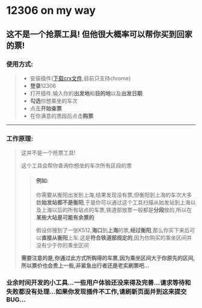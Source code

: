 # 12306 on my way
## 这不是一个抢票工具! 但他很大概率可以帮你买到回家的票!
### 使用方式:
> * 安装插件([下载crx文件](https://raw.githubusercontent.com/Xiaoyang-Huang/12306-on-my-way/master/www/12306-on-my-way.crx),目前只支持chrome) 
> * **登录**12306
> * 打开插件,输入你的**出发地**和**目的地**以及**出发日期**
> * **勾选**你想乘坐的车次
> * 点击**开始查票**
> * 在你满意的票段后点击**购票**

***

### 工作原理:
> 这并不是一个抢票工具!
> 
> 这个工具会帮你查询你想坐的车次所有区段的票
>> #### 例如:
>> 你需要从衡阳出发到上海,结果发现没有票,但衡阳到上海的车次大多数**始发站都不是衡阳**,于是你可以通过这个工具扫描从始发站到上海以及上海以后的所有站点的车票,铁道部放票一般都是**分段**放的,所以在**某些大站是可能有余票的**
>>
>> 假设你搜到了一张K512,**海口**到**上海**的票,**经过衡阳**,那么你买下来后可以**直接从衡阳**上车.这是**符合铁道部规定的**,因为你购买的乘坐区间并没有少于你的乘坐区间
>
> **需要注意的是,你通过此方式所购得的车票,因为乘坐区间大于你原先的区间,所以票价也会贵上一些,非紧急出行者还是老实刷票吧...**

### 业余时间开发的小工具...一些用户体验还没来得及完善...请求等待和失败都没有处理...如果你发现插件不工作,请刷新页面并到这来提交BUG...